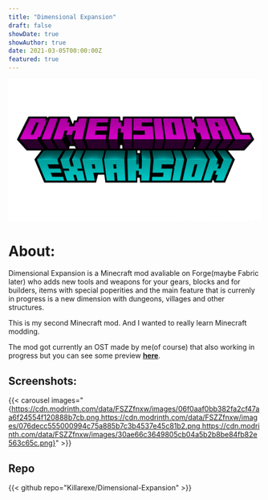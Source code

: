 ```yaml
---
title: "Dimensional Expansion"
draft: false
showDate: true
showAuthor: true
date: 2021-03-05T00:00:00Z
featured: true
---
```


[![](https://github.com/Killarexe/Dimensional-Expansion/raw/main/src/main/resources/logo.png)]()

# About:

Dimensional Expansion is a Minecraft mod avaliable on Forge(maybe Fabric later) who adds new tools and weapons for your gears, blocks and for builders, items with special poperities and the main feature that is currenly in progress is a new dimension with dungeons, villages and other structures.

This is my second Minecraft mod. And I wanted to really learn Minecraft modding.

The mod got currently an OST made by me(of course) that also working in progress but you can see some preview [**here**](https://soundcloud.com/killarexe).

## Screenshots:

{{< carousel images="{https://cdn.modrinth.com/data/FSZZfnxw/images/06f0aaf0bb382fa2cf47aa6f24554f120888b7cb.png,https://cdn.modrinth.com/data/FSZZfnxw/images/076decc555000994c75a885b7c3b4537e45c81b2.png,https://cdn.modrinth.com/data/FSZZfnxw/images/30ae66c3649805cb04a5b2b8be84fb82e563c65c.png}" >}}

## Repo

{{< github repo="Killarexe/Dimensional-Expansion" >}}
